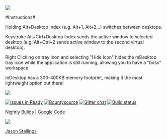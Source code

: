 [![](https://cloudup.com/c9IqLZu0HNA+)](http://getmdesktop.com)

#Instructions#

Holding Alt+Desktop Index (e.g. Alt+1, Alt+2...) switches between desktops.

Keystroke Alt+Ctrl+Desktop Index sends the active window to selected desktop (e.g. Alt+Ctrl+2 sends active window to the second virtual desktop).

Right Clicking on tray icon and selecting "Hide Icon" hides the mDesktop tray icon while the application is still running, allowing you to have a "boss" workspace.

mDesktop has a 300-400KB memory footprint, making it the most lightweight option out there!

[![](https://cloudup.com/cZZH7Nt48tF+)](http://getmdesktop.com)

[![Issues in Ready](https://badge.waffle.io/octalmage/mdesktop.png?label=ready&title=Ready)](https://waffle.io/octalmage/mdesktop) [![Bountysource](https://www.bountysource.com/badge/tracker?tracker_id=1897034)](https://www.bountysource.com/trackers/1897034-mdesktop?utm_source=1897034&utm_medium=shield&utm_campaign=TRACKER_BADGE) [![Gitter chat](https://badges.gitter.im/octalmage/mDesktop.png)](https://gitter.im/octalmage/mDesktop) [![Build status](https://ci.appveyor.com/api/projects/status/yqds3xmd86b5jtyp)](https://ci.appveyor.com/project/octalmage/mdesktop)

[Nightly Builds](http://getmdesktop.com/build) | [Google Code](https://code.google.com/p/mdesktop/source/list)

[![](http://feeds.feedburner.com/MdesktopBlog.1.gif)](http://mdesktop.tumblr.com)

[Jason Stallings](http://jason.stallin.gs)
